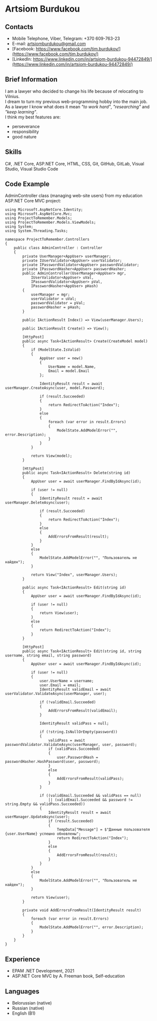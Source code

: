 # Artsiom Burdukou

## Contacts
* Mobile Telephone, Viber, Telegram: +370 609-763-23
* E-mail: artsiomburdukou@gmail.com
* [Facebook: https://www.facebook.com/tim.burdukov/](https://www.facebook.com/tim.burdukov/)
* [LinkedIn: https://www.linkedin.com/in/artsiom-burdukou-94472849/](https://www.linkedin.com/in/artsiom-burdukou-94472849/)

## Brief Information
I am a lawyer who decided to change his life because of relocating to Vilnius.\
I dream to turn my previous web-programming hobby into the main job.\
As a lawyer I know what does it mean *"to work hard"*, *"researching"* and *"keep learning"*.\
I think my best features are:
* perseverance
* responsibility
* good nature

## Skills
C#, .NET Core, ASP.NET Core, HTML, CSS, Git, GitHub, GitLab, Visual Studio, Visual Studio Code

## Code Example
AdminController class (managing web-site users) from my education ASP.NET Core MVC project:
```
using Microsoft.AspNetCore.Identity;
using Microsoft.AspNetCore.Mvc;
using ProjectToRemember.Models;
using ProjectToRemember.Models.ViewModels;
using System;
using System.Threading.Tasks;

namespace ProjectToRemember.Controllers
{
    public class AdminController : Controller
    {
        private UserManager<AppUser> userManager;
        private IUserValidator<AppUser> userValidator;
        private IPasswordValidator<AppUser> passwordValidator;
        private IPasswordHasher<AppUser> passwordHasher;
        public AdminController(UserManager<AppUser> mgr,
            IUserValidator<AppUser> uVal,
            IPasswordValidator<AppUser> pVal,
            IPasswordHasher<AppUser> pHash)
        {
            userManager = mgr;
            userValidator = uVal;
            passwordValidator = pVal;
            passwordHasher = pHash;
        }

        public IActionResult Index() => View(userManager.Users);

        public IActionResult Create() => View();

        [HttpPost]
        public async Task<IActionResult> Create(CreateModel model)
        {
            if (ModelState.IsValid)
            {
                AppUser user = new()
                {
                    UserName = model.Name,
                    Email = model.Email
                };

                IdentityResult result = await userManager.CreateAsync(user, model.Password);

                if (result.Succeeded)
                {
                    return RedirectToAction("Index");
                }
                else
                {
                    foreach (var error in result.Errors)
                    {
                        ModelState.AddModelError("", error.Description);
                    }
                }
            }

            return View(model);
        }

        [HttpPost]
        public async Task<IActionResult> Delete(string id)
        {
            AppUser user = await userManager.FindByIdAsync(id);

            if (user != null)
            {
                IdentityResult result = await userManager.DeleteAsync(user);

                if (result.Succeeded)
                {
                    return RedirectToAction("Index");
                }
                else
                {
                    AddErrorsFromResult(result);
                }
            }
            else
            {
                ModelState.AddModelError("", "Пользователь не найден");
            }

            return View("Index", userManager.Users);
        }

        public async Task<IActionResult> Edit(string id)
        {
            AppUser user = await userManager.FindByIdAsync(id);

            if (user != null)
            {
                return View(user);
            }
            else
            {
                return RedirectToAction("Index");
            }
        }

        [HttpPost]
        public async Task<IActionResult> Edit(string id, string username, string email, string password)
        {
            AppUser user = await userManager.FindByIdAsync(id);

            if (user != null)
            {
                user.UserName = username;
                user.Email = email;
                IdentityResult validEmail = await userValidator.ValidateAsync(userManager, user);

                if (!validEmail.Succeeded)
                {
                    AddErrorsFromResult(validEmail);
                }

                IdentityResult validPass = null;

                if (!string.IsNullOrEmpty(password))
                {
                    validPass = await passwordValidator.ValidateAsync(userManager, user, password);
                    if (validPass.Succeeded)
                    {
                        user.PasswordHash = passwordHasher.HashPassword(user, password);
                    }
                    else
                    {
                        AddErrorsFromResult(validPass);
                    }
                }

                if ((validEmail.Succeeded && validPass == null)
                    || (validEmail.Succeeded && password != string.Empty && validPass.Succeeded))
                {
                    IdentityResult result = await userManager.UpdateAsync(user);
                    if (result.Succeeded)
                    {
                        TempData["Message"] = $"Данные пользователя {user.UserName} успешно обновлены";
                        return RedirectToAction("Index");
                    }
                    else
                    {
                        AddErrorsFromResult(result);
                    }
                }
            }
            else
            {
                ModelState.AddModelError("", "Пользователь не найден");
            }

            return View(user);
        }

        private void AddErrorsFromResult(IdentityResult result)
        {
            foreach (var error in result.Errors)
            {
                ModelState.AddModelError("", error.Description);
            }
        }
    }
}

```
## Experience
* EPAM .NET Development, 2021
* ASP.NET Core MVC by A. Freeman book, Self-education

## Languages
* Belorussian (native)
* Russian (native)
* English (B1)